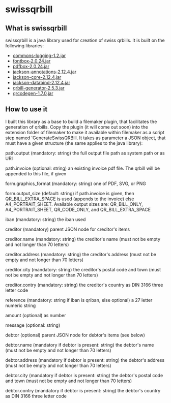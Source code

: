 # swissqrbill

## What is swissqrbill

swissqrbill is a java library used for creation of swiss qrbills. It is built on the following libraries:

* [commons-logging-1.2.jar](http://commons.apache.org/proper/commons-logging/download_logging.cgi)
* [fontbox-2.0.24.jar](https://www.apache.org/dyn/closer.lua/pdfbox/2.0.24/fontbox-2.0.24.jar)
* [pdfbox-2.0.24.jar](https://www.apache.org/dyn/closer.lua/pdfbox/2.0.24/pdfbox-2.0.24.jar)
* [jackson-annotations-2.12.4.jar](https://mvnrepository.com/artifact/com.fasterxml.jackson.core/jackson-annotations/2.12.4)
* [jackson-core-2.12.4.jar](https://mvnrepository.com/artifact/com.fasterxml.jackson.core/jackson-core/2.12.4)
* [jackson-databind-2.12.4.jar](https://mvnrepository.com/artifact/com.fasterxml.jackson.core/jackson-databind/2.12.4)
* [qrbill-generator-2.5.3.jar](https://mvnrepository.com/artifact/net.codecrete.qrbill/qrbill-generator/2.5.3)
* [qrcodegen-1.7.0.jar](https://mvnrepository.com/artifact/io.nayuki/qrcodegen/1.7.0)

## How to use it

I built this library as a base to build a filemaker plugin, that facilitates the generation of qrbills. Copy the plugin (it will come out soon) into the extension folder of filemaker to make it available within filemaker as a script step named 'GenerateSwissQRBill. It takes as parameter a JSON object, that must have a given structure (the same applies to the java library):

path.output           (mandatory: string) the full output file path as system path or as URI

path.invoice          (optional: string) an existing invoice pdf file. The qrbill will be appended to this file, if given

form.graphics_format  (mandatory: string) one of PDF, SVG, or PNG

form.output_size      (default: string) if path.invoice is given, then QR_BILL_EXTRA_SPACE is used (appends to the invoice) else A4_PORTRAIT_SHEET. Available output sizes are: QR_BILL_ONLY, A4_PORTRAIT_SHEET, QR_CODE_ONLY, and QR_BILL_EXTRA_SPACE

iban                  (mandatory: string) the iban used

creditor              (mandatory) parent JSON node for creditor's items

creditor.name         (mandatory: string) the creditor's name (must not be empty and not longer than 70 letters)

creditor.address      (mandatory: string) the creditor's address (must not be empty and not longer than 70 letters)

creditor.city         (mandatory: string) the creditor's postal code and town (must not be empty and not longer than 70 letters)

creditor.contry       (mandatory: string) the creditor's country as DIN 3166 three letter code

reference             (mandatory: string if iban is qriban, else optional) a 27 letter numeric string

amount                (optional) as number

message               (optional: string)

debtor                (optional) parent JSON node for debtor's items (see below)

debtor.name         (mandatory if debtor is present: string) the debtor's name (must not be empty and not longer than 70 letters)

debtor.address      (mandatory if debtor is present: string) the debtor's address (must not be empty and not longer than 70 letters)

debtor.city         (mandatory if debtor is present: string) the debtor's postal code and town (must not be empty and not longer than 70 letters)

debtor.contry         (mandatory if debtor is present: string) the debtor's country as DIN 3166 three letter code
